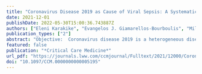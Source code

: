 ```yaml
---
title: "Coronavirus Disease 2019 as Cause of Viral Sepsis: A Systematic Review and Meta-Analysis*"
date: 2021-12-01
publishDate: 2022-05-30T15:00:36.743887Z
authors: ["Eleni Karakike", "Evangelos J. Giamarellos-Bourboulis", "Miltiades Kyprianou", "Carolin Fleischmann-Struzek", "Mathias W. Pletz", "Mihai G. Netea", "Konrad Reinhart", "Evdoxia Kyriazopoulou"]
publication_types: ["2"]
abstract: "Objective:  Coronavirus disease 2019 is a heterogeneous disease most frequently causing respiratory tract infection, which can induce respiratory failure and multiple organ dysfunction syndrome in its severe forms. The prevalence of coronavirus disease 2019–related sepsis is still unclear; we aimed to describe this in a systematic review. Data Sources:  MEDLINE (PubMed), Cochrane, and Google Scholar databases were searched based on a prespecified protocol (International Prospective Register for Systematic Reviews: CRD42020202018). Study Selection:  Studies reporting on patients with confirmed coronavirus disease 2019 diagnosed with sepsis according to sepsis-3 or according to the presence of infection-related organ dysfunctions necessitating organ support/replacement were included in the analysis. The primary end point was prevalence of coronavirus disease 2019–related sepsis among adults hospitalized in the ICU and the general ward. Among secondary end points were the need for ICU admission among patients initially hospitalized in the general ward and the prevalence of new onset of organ dysfunction in the ICU. Outcomes were expressed as proportions with respective 95% CI. Data Extraction:  Two reviewers independently screened and reviewed existing literature and assessed study quality with the Newcastle-Ottawa Scale and the Methodological index for nonrandomized studies. Data Synthesis:  Of 3,825 articles, 151 were analyzed, only five of which directly reported sepsis prevalence. Noting the high heterogeneity observed, coronavirus disease 2019–related sepsis prevalence was 77.9% (95% CI, 75.9–79.8; I2 = 91%; 57 studies) in the ICU, and 33.3% (95% CI, 30.3–36.4; I2 = 99%; 86 studies) in the general ward. ICU admission was required for 17.7% (95% CI, 12.9–23.6; I2 = 100%) of ward patients. Acute respiratory distress syndrome was the most common organ dysfunction in the ICU (87.5%; 95% CI, 83.3–90.7; I2 = 98%). CONCLUSIONS:  The majority of coronavirus disease 2019 patients hospitalized in the ICU meet Sepsis-3 criteria and present infection-associated organ dysfunction. The medical and scientific community should be aware and systematically report viral sepsis for prognostic and treatment implications."
featured: false
publication: "*Critical Care Medicine*"
url_pdf: "https://journals.lww.com/ccmjournal/Fulltext/2021/12000/Coronavirus_Disease_2019_as_Cause_of_Viral_Sepsis_.5.aspx"
doi: "10.1097/CCM.0000000000005195"
---
```


